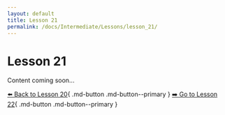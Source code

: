 ```yaml
---
layout: default
title: Lesson 21
permalink: /docs/Intermediate/Lessons/lesson_21/
---
```


# Lesson 21

Content coming soon...

[⬅️ Back to Lesson 20](lesson_20.md){ .md-button .md-button--primary }  [➡️ Go to Lesson 22](lesson_22.md){ .md-button .md-button--primary }
